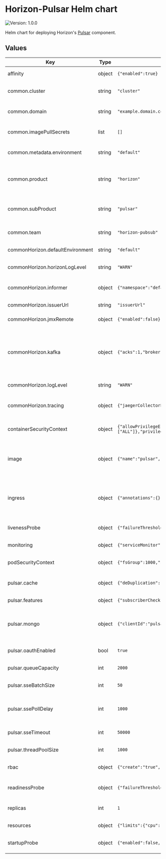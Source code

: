 <!--
Copyright 2024 Deutsche Telekom IT GmbH

SPDX-License-Identifier: Apache-2.0
-->

# Horizon-Pulsar Helm chart

![Version: 1.0.0](https://img.shields.io/badge/Version-1.0.0-informational?style=flat-square)  

Helm chart for deploying Horizon's [Pulsar](https://github.com/telekom/pubsub-horizon-pulsar) component.

## Values

| Key                              | Type   | Default                                                                                                                                                                      | Description                                                                                                                                                                          |
|----------------------------------|--------|------------------------------------------------------------------------------------------------------------------------------------------------------------------------------|--------------------------------------------------------------------------------------------------------------------------------------------------------------------------------------|
| affinity                         | object | `{"enabled":true}`                                                                                                                                                           | Affinity: Configures settings related to affinity.                                                                                                                                   |
| common.cluster                   | string | `"cluster"`                                                                                                                                                                  | Cluster: The name of the cluster where the resource is running.                                                                                                                      |
| common.domain                    | string | `"example.domain.com"`                                                                                                                                                       | Domain: The domain under which the resource is hosted.                                                                                                                               |
| common.imagePullSecrets          | list   | `[]`                                                                                                                                                                         | ImagePullSecrets: Defines image pull secrets for different clusters.                                                                                                                 |
| common.metadata.environment      | string | `"default"`                                                                                                                                                                  | Metadata environment: The environment in which the resource is deployed.                                                                                                             |
| common.product                   | string | `"horizon"`                                                                                                                                                                  | Main product: The main product to which the resource belongs. The product is identified as Horizon.                                                                                  |
| common.subProduct                | string | `"pulsar"`                                                                                                                                                                   | Sub product: Subproduct of the main product Horizon. In this helm chart the subproduct is Pulsar.                                                                                    |
| common.team                      | string | `"horizon-pubsub"`                                                                                                                                                           | Team: The team for managing and developing Horizon.                                                                                                                                  |
| commonHorizon.defaultEnvironment | string | `"default"`                                                                                                                                                                  | Environment: Sets the default environment.                                                                                                                                           |
| commonHorizon.horizonLogLevel    | string | `"WARN"`                                                                                                                                                                     | Logging: Sets the log level for Horizon specific logging.                                                                                                                            |
| commonHorizon.informer           | object | `{"namespace":"default"}`                                                                                                                                                    | Informer: Specifies namespace for the informer.                                                                                                                                      |
| commonHorizon.issuerUrl          | string | `"issuerUrl"`                                                                                                                                                                | IssuerUrl: Sets the issuerUrl.                                                                                                                                                       |
| commonHorizon.jmxRemote          | object | `{"enabled":false}`                                                                                                                                                          | JMX: Enables or disables JMX remote configuration.                                                                                                                                   |
| commonHorizon.kafka              | object | `{"acks":1,"brokers":"kafka:9092","compression":{"enabled":true,"type":"snappy"},"groupId":"pulsar","lingerMs":5}`                                                           | Kafka configuration: Specifies Kafka broker details for common Horizon settings, including broker addresses, groupId, linger time, acknowledgment settings, and compression options. |
| commonHorizon.logLevel           | string | `"WARN"`                                                                                                                                                                     | Logging: Sets the log level for general logging.                                                                                                                                     |
| commonHorizon.tracing            | object | `{"jaegerCollectorBaseUrl":"http://localhost:14268","samplerProbability":"1.0"}`                                                                                             | Tracing: Configures tracing settings, including Jaeger collector base URL, and sampler probability.                                                                                  |
| containerSecurityContext         | object | `{"allowPrivilegeEscalation":false,"capabilities":{"drop":["ALL"]},"privileged":false,"readOnlyRootFilesystem":true,"runAsGroup":1000,"runAsNonRoot":true,"runAsUser":1000}` | ContainerSecurityContext: Security context set for the container.                                                                                                                    |
| image                            | object | `{"name":"pulsar","organization":"internal/example/horizon","pullPolicy":"IfNotPresent","repository":"example.devops.company.de","tag":"develop"}`                           | Image configuration for "pulsar" deployment: Specifies the image details such as repository, organization, name, tag, and pull policy.                                               |
| ingress                          | object | `{"annotations":{},"enabled":false,"hostname":null,"isCaaS":false}`                                                                                                          | Ingress: Specifies whether ingress is enabled, sets the hostname, annotations, and indicates whether it is designed for CaaS (Container as a Service).                               |
| livenessProbe                    | object | `{"failureThreshold":8,"initialDelaySeconds":20,"periodSeconds":10}`                                                                                                         | LivenessProbe: Kubernetes Liveness Probe configuration.                                                                                                                              |
| monitoring                       | object | `{"serviceMonitor":{"enabled":true,"selector":"selector"}}`                                                                                                                  | Monitoring: ServiceMonitor configuration.                                                                                                                                            |
| podSecurityContext               | object | `{"fsGroup":1000,"supplementalGroups":[1000]}`                                                                                                                               | PodSecurityContext: Security context set for the pod.                                                                                                                                |
| pulsar.cache                     | object | `{"deDuplication":{"enabled":true}}`                                                                                                                                         | Cache configuration: Enable cache data deduplication.                                                                                                                                |
| pulsar.features                  | object | `{"subscriberCheck":true}`                                                                                                                                                   | Features: Enabled subscriberValidationCheck.                                                                                                                                         |
| pulsar.mongo                     | object | `{"clientId":"pulsar","enabled":true,"url":"mongodbUrl"}`                                                                                                                    | Mongo configuration: Enable mongo config and set clientId and mongo URL for mongo configuration.                                                                                     |
| pulsar.oauthEnabled              | bool   | `true`                                                                                                                                                                       | Oauth enabled: Enables or disables OAuth authentication.                                                                                                                             |
| pulsar.queueCapacity             | int    | `2000`                                                                                                                                                                       | QueueCapacity: Specifies the capacity of the queue.                                                                                                                                  |
| pulsar.sseBatchSize              | int    | `50`                                                                                                                                                                         | SseBatchSize: Specifies the batch size for Server-Sent Events (SSE).                                                                                                                 |
| pulsar.ssePollDelay              | int    | `1000`                                                                                                                                                                       | SsePollDelay: Specifies the polling delay in milliseconds for Server-Sent Events (SSE).                                                                                              |
| pulsar.sseTimeout                | int    | `50000`                                                                                                                                                                      | SseTimeout: Specifies the timeout in milliseconds for Server-Sent Events (SSE).                                                                                                      |
| pulsar.threadPoolSize            | int    | `1000`                                                                                                                                                                       | ThreadPoolSize: Specifies the size of the thread pool.                                                                                                                               |
| rbac                             | object | `{"create":"true","serviceAccountName":null}`                                                                                                                                | RBAC: Configures settings related to RBAC (Role-Based Access Control).                                                                                                               |
| readinessProbe                   | object | `{"failureThreshold":8,"initialDelaySeconds":20,"periodSeconds":10}`                                                                                                         | ReadinessProbe: Kubernetes Readiness Probe configuration.                                                                                                                            |
| replicas                         | int    | `1`                                                                                                                                                                          | Deployment replicas: Sets the number of replicas for the deployment.                                                                                                                 |
| resources                        | object | `{"limits":{"cpu":1,"memory":"500Mi"},"requests":{"cpu":"50m","memory":"200Mi"}}`                                                                                            | Resources: Resource limits and requests.                                                                                                                                             |
| startupProbe                     | object | `{"enabled":false,"failureThreshold":75,"initialDelaySeconds":0,"periodSeconds":1}`                                                                                          | StartupProbe: Kubernetes Startup Probe configuration.                                                                                                                                |

